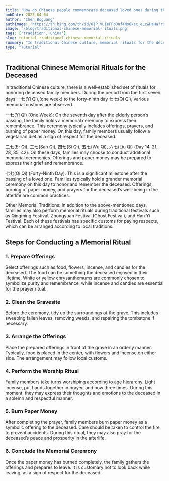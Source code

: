 ```yaml
---
title: 'How do Chinese people commemorate deceased loved ones during the period from the first seventh day to the seventh seventh day after their passing?'
pubDate: 2025-04-04
author: 'Chen Boguang'
authImage: 'https://th.bing.com/th/id/OIP.VLIeFPpOnf4No6ksx_eLcwHaHa?rs=1&pid=ImgDetMain'
image: '/blog/traditional-chinese-memorial-rituals.png'
tags: ['tradition','China']
slug: tutorial-traditional-chinese-memorial-rituals
summary: "In traditional Chinese culture, memorial rituals for the deceased are carefully observed. These ceremonies follow a structured timeline, from the first week to the forty-ninth day after a person’s passing. Families conduct offerings, prayers, and rituals to honor their loved ones and seek blessings for their afterlife."
type: "Tutorial"
---
```



## Traditional Chinese Memorial Rituals for the Deceased
In traditional Chinese culture, there is a well-established set of rituals for honoring deceased family members. During the period from the first seven days 一七(Yi Qi),(one week) to the forty-ninth day 七七(Qi Qi), various memorial customs are observed.

一七(Yi Qi) (One Week): On the seventh day after the elderly person’s passing, the family holds a memorial ceremony to express their remembrance. This ceremony typically includes offerings, prayers, and burning of paper money. On this day, family members usually follow a vegetarian diet as a sign of respect for the deceased.

二七(Er Qi), 三七(San Qi), 四七(Si Qi), 五七(Wu Qi), 六七(Liu Qi) (Day 14, 21, 28, 35, 42): On these days, families may choose to conduct additional memorial ceremonies. Offerings and paper money may be prepared to express their grief and remembrance.

七七(Qi Qi) (Forty-Ninth Day): This is a significant milestone after the passing of a loved one. Families typically hold a grander memorial ceremony on this day to honor and remember the deceased. Offerings, burning of paper money, and prayers for the deceased’s well-being in the afterlife are common practices.

Other Memorial Traditions: In addition to the above-mentioned days, families may also perform memorial rituals during traditional festivals such as Qingming Festival, Zhongyuan Festival (Ghost Festival), and Han Yi Festival. Each of these festivals has specific customs for paying respects, which can be arranged according to local traditions.

## Steps for Conducting a Memorial Ritual

### **1. Prepare Offerings** 

Select offerings such as food, flowers, incense, and candles for the deceased. The food can be something the deceased enjoyed in their lifetime. White or yellow chrysanthemums are commonly chosen to symbolize purity and remembrance, while incense and candles are essential for the prayer ritual.

### **2. Clean the Gravesite** 

Before the ceremony, tidy up the surroundings of the grave. This includes sweeping fallen leaves, removing weeds, and repairing the tombstone if necessary.

### **3. Arrange the Offerings** 

Place the prepared offerings in front of the grave in an orderly manner. Typically, food is placed in the center, with flowers and incense on either side. The arrangement may follow local customs.

### **4. Perform the Worship Ritual** 

Family members take turns worshiping according to age hierarchy. Light incense, put hands together in prayer, and bow three times. During this moment, they may express their thoughts and emotions to the deceased in a solemn and respectful manner.

### **5. Burn Paper Money** 

After completing the prayer, family members burn paper money as a symbolic offering to the deceased. Care should be taken to control the fire to prevent accidents. During this ritual, they may also pray for the deceased’s peace and prosperity in the afterlife.

### **6. Conclude the Memorial Ceremony** 

Once the paper money has burned completely, the family gathers the offerings and prepares to leave. It is customary not to look back while leaving, as a sign of respect for the deceased.
